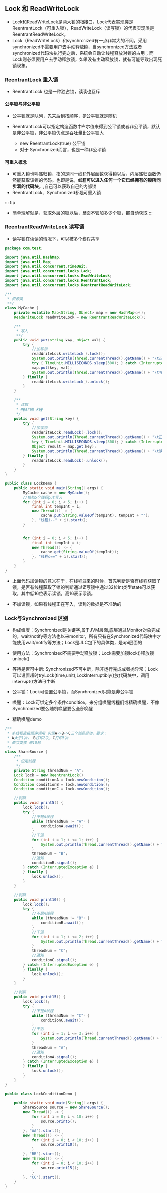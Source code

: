 ## Lock 和 ReadWriteLock
+ Lock和ReadWriteLock是两大锁的根接口，Lock代表实现类是ReentrantLock（可重入锁），ReadWriteLock（读写锁）的代表实现类是ReentrantReadWriteLock。
+ Lock（ReadWriteLock）和synchronized有一点非常大的不同，采用synchronized不需要用户去手动释放锁，当synchronized方法或者synchronized代码块执行完之后，系统会自动让线程释放对锁的占用；而Lock则必须要用户去手动释放锁，如果没有主动释放锁，就有可能导致出现死锁现象。

### ReentrantLock 重入锁
+ ReentrantLock 也是一种独占锁，读读也互斥

#### 公平锁与非公平锁
+ 公平锁就是队列，先来后到按顺序，非公平锁就是随机

+ ReentrantLock可以指定构造函数中布尔值来得到公平锁或者非公平锁，默认是非公平锁，非公平锁优点是吞吐量比公平锁大
  - new ReentrantLock(true) 公平锁
  - 对于 Synchronized而言，也是一种非公平锁

#### 可重入概念
+ 可重入锁也叫递归锁，指的是同一线程外层函数获得锁以后，内层递归函数仍然能获取该锁的代码。也即是说，**线程可以进入任何一个它已经拥有的锁所同步着的代码块。**,自己可以获取自己的内部锁
+ ReentrantLock、Synchronized都是可重入锁

::: tip
+ 简单理解就是，获取外层的锁以后，里面不管加多少个锁，都自动获取
:::

### ReentrantReadWriteLock 读写锁
+ 读写锁在读读的情况下，可以被多个线程共享

````java
package com.test;

import java.util.HashMap;
import java.util.Map;
import java.util.concurrent.TimeUnit;
import java.util.concurrent.locks.Lock;
import java.util.concurrent.locks.ReadWriteLock;
import java.util.concurrent.locks.ReentrantLock;
import java.util.concurrent.locks.ReentrantReadWriteLock;

/**
 * 资源类
 **/
class MyCache {
    private volatile Map<String, Object> map = new HashMap<>();
    ReadWriteLock readWriteLock = new ReentrantReadWriteLock();

    /**
     * 写入
     **/
    public void put(String key, Object val) {
        try {
            //加写锁
            readWriteLock.writeLock().lock();
            System.out.println(Thread.currentThread().getName() + "\t正在写入：" + key);
            try { TimeUnit.MILLISECONDS.sleep(300); } catch (InterruptedException e) { e.printStackTrace(); }
            map.put(key, val);
            System.out.println(Thread.currentThread().getName() + "\t写入end:" + key);
        } finally {
            readWriteLock.writeLock().unlock();
        }
    }

    /**
     * 读取
     * @param key
     */
    public void get(String key) {
        try {
            //加读锁
            readWriteLock.readLock().lock();
            System.out.println(Thread.currentThread().getName() + "\t正在读取：" + key);
            try { TimeUnit.MILLISECONDS.sleep(300); } catch (InterruptedException e) { e.printStackTrace(); }
            Object result = map.get(key);
            System.out.println(Thread.currentThread().getName() + "\t读取end:" + result.toString());
        } finally {
            readWriteLock.readLock().unlock();
        }
    }
}

public class LockDemo {
    public static void main(String[] args) {
        MyCache cache = new MyCache();
        //模拟5个线程put写入
        for (int i = 0; i < 5; i++) {
            final int tempInt = i;
            new Thread(() -> {
                cache.put(String.valueOf(tempInt), tempInt + "");
            }, "线程i--" + i).start();
        }


        for (int i = 0; i < 5; i++) {
            final int tempInt = i;
            new Thread(() -> {
                cache.get(String.valueOf(tempInt));
            }, "线程o==" + i).start();
        }
    }
}

````
+ 上面代码加读锁的意义在于，在线程进来的时候，首先判断是否有线程获取了锁，是否有线程获取了锁的判断通过读写锁中通过32位int类型state可以获取，其中低16位表示读锁，高16表示写锁。
- 不加读锁，如果有线程正在写入，读到的数据是不准确的

### Lock与Synchronized 区别
+ 构成维度：Synchronized是关键字,属于JVM层面,底层通过Monitor对象完成的，wait/notify等方法也以来monitor，所有只有在Synchronized代码块中才能使用wait/notify等方法；Lock是JUC包下的具体类，是api层面的
+ 使用方法：Synchronized不需要手动释放锁；Lock需要加锁lock()释放锁unlock()
+ 等待是否可中断: Synchronized不可中断，除非运行完成或者抛异常；Lock可以设置超时tryLock(time,unit),LockInterruptibly()放代码块中，调用interrupt()方法可中断
+ 公平锁：Lock可设置公平锁，而Synchronized只能是非公平锁
+ 唤醒：Lock可绑定多个条件condition，来分组唤醒线程们或精确唤醒，不像Synchronized要么随机唤醒要么全部唤醒

+ 精确唤醒demo
````java
/**
 * 多线程直接顺序调用 实现A->B->C三个线程启动，要求：
 * A大于1次， B打印2次，C打印3次
 * 依次类推 来10轮
 */
class ShareSource {
    /**
     * 设定线程
     */
    private String threadNum = "A"; 
    Lock lock = new ReentrantLock();
    Condition conditionA = lock.newCondition();
    Condition conditionB = lock.newCondition();
    Condition conditionC = lock.newCondition();

    //判断
    public void print5() {
        lock.lock();
        try {
            //不是A线程
            while (threadNum != "A") {
                conditionA.await();
            }
            //干活
            for (int i = 1; i <= 1; i++) {
                System.out.println(Thread.currentThread().getName() + "==> 打印： " + i +"次");
            }
            threadNum = "B";
            //通知
            conditionB.signal();
        } catch (InterruptedException e) {
        } finally {
            lock.unlock();
        }
    }

    //判断
    public void print10() {
        lock.lock();
        try {
            //不是A线程
            while (threadNum != "B") {
                conditionB.await();
            }
            //干活
            for (int i = 1; i <= 2; i++) {
                System.out.println(Thread.currentThread().getName() + "==> 打印： " + i +"次");
            }
            threadNum = "C";
            //通知
            conditionC.signal();
        } catch (InterruptedException e) {
        } finally {
            lock.unlock();
        }
    }

    //判断
    public void print15() {
        lock.lock();
        try {
            //不是A线程
            while (threadNum != "C") {
                conditionC.await();
            }
            //干活
            for (int i = 1; i <= 3; i++) {
                System.out.println(Thread.currentThread().getName() + "==> 打印： " + i +"次");
            }
            threadNum = "A";
            //通知
            conditionA.signal();
        } catch (InterruptedException e) {
        } finally {
            lock.unlock();
        }
    }
}

public class LockConditionDemo {

    public static void main(String[] args) {
        ShareSource source = new ShareSource();
        new Thread(() -> {
            for (int i = 0; i < 10; i++) {
                source.print5();
            }
        }, "AA").start();
        new Thread(() -> {
            for (int i = 0; i < 10; i++) {
                source.print10();
            }
        }, "BB").start();
        new Thread(() -> {
            for (int i = 0; i < 10; i++) {
                source.print15();
            }
        }, "CC").start();
    }
}
````

